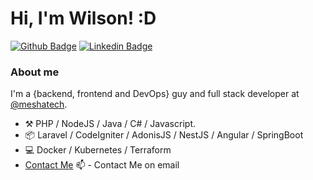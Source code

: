 # Hi, I'm Wilson! :D

[![Github Badge](https://img.shields.io/badge/-Github-000?style=flat-square&logo=Github&logoColor=white&link=https://github.com/WilsonRU)](https://github.com/WilsonRU)
[![Linkedin Badge](https://img.shields.io/badge/-LinkedIn-blue?style=flat-square&logo=Linkedin&logoColor=white&link=https://www.linkedin.com/in/wilson-m-bba835141/)](https://www.linkedin.com/in/wilson-m-bba835141/)

### About me
I'm a {backend, frontend and DevOps} guy and full stack developer at [@meshatech](https://www.somosmesha.com/).

- :hammer_and_pick: PHP / NodeJS / Java / C# / Javascript.
- :package: Laravel / CodeIgniter / AdonisJS / NestJS / Angular / SpringBoot
- :computer: Docker / Kubernetes / Terraform
- [Contact Me](mailto:wilo.moura3@gmail.com) 📫 - Contact Me on email

